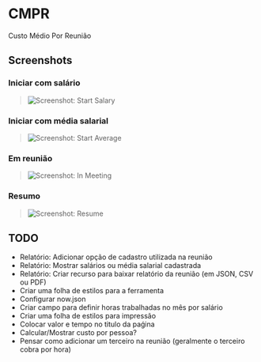 # CMPR

Custo Médio Por Reunião

## Screenshots

### Iniciar com salário

> ![Screenshot: Start Salary](https://github.com/dotenorio/cmpr/blob/master/screenshots/start-salary.png)

### Iniciar com média salarial

> ![Screenshot: Start Average](https://github.com/dotenorio/cmpr/blob/master/screenshots/start-average.png)

### Em reunião

> ![Screenshot: In Meeting](https://github.com/dotenorio/cmpr/blob/master/screenshots/in-meeting.png)

### Resumo

> ![Screenshot: Resume](https://github.com/dotenorio/cmpr/blob/master/screenshots/resume.png)

## TODO

- Relatório: Adicionar opção de cadastro utilizada na reunião
- Relatório: Mostrar salários ou média salarial cadastrada
- Relatório: Criar recurso para baixar relatório da reunião (em JSON, CSV ou PDF)
- Criar uma folha de estilos para a ferramenta
- Configurar now.json
- Criar campo para definir horas trabalhadas no mês por salário
- Criar uma folha de estilos para impressão
- Colocar valor e tempo no titulo da paǵina
- Calcular/Mostrar custo por pessoa?
- Pensar como adicionar um terceiro na reunião (geralmente o terceiro cobra por hora)
